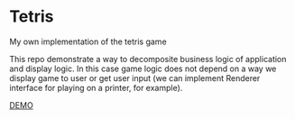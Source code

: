 # Tetris
My own implementation of the tetris game

This repo demonstrate a way to decomposite business logic of application and display logic.
In this case game logic does not depend on a way we display game to user or get user input (we can implement Renderer interface for playing on a printer, for example).

[DEMO](https://palshin.github.io/tetris/)
